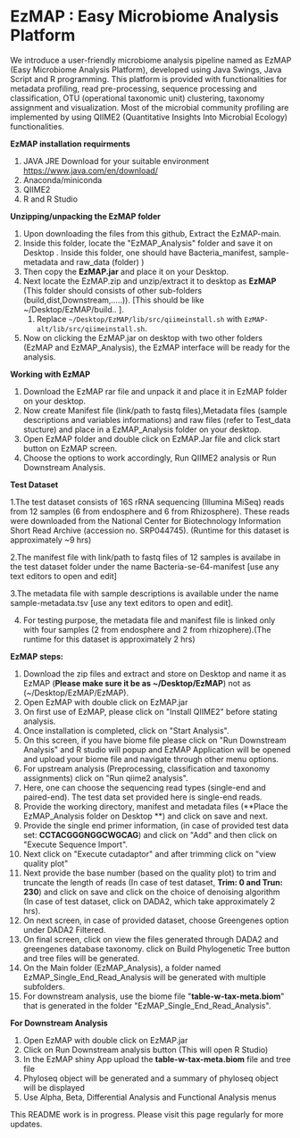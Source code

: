 # EzMAP : Easy Microbiome Analysis Platform
We introduce a user-friendly microbiome analysis pipeline named as EzMAP (Easy Microbiome Analysis Platform), developed using Java Swings, Java Script and R programming. 
This platform is provided with functionalities for metadata profiling, read pre-processing, sequence processing and classification, OTU (operational taxonomic unit) clustering, 
taxonomy assignment and visualization. Most of the microbial community profiling are implemented by using QIIME2 (Quantitative Insights Into Microbial Ecology) functionalities. 

**EzMAP installation requirments**
1. JAVA JRE Download for your suitable environment https://www.java.com/en/download/
2. Anaconda/miniconda
3. QIIME2
4. R and R Studio

**Unzipping/unpacking the EzMAP folder**
1. Upon downloading the files from this github, Extract the EzMAP-main. 
2. Inside this folder, locate the "EzMAP_Analysis" folder and save it on Desktop . Inside this folder, one should have Bacteria_manifest, sample-metadata and raw_data (folder) )
3. Then copy the **EzMAP.jar** and place it on your Desktop.
4. Next locate the EzMAP.zip and unzip/extract it to desktop as **EzMAP** (This folder should consists of other sub-folders (build,dist,Downstream,.....)). [This should be like ~/Desktop/EzMAP/build.. ].
   1. Replace `~/Desktop/EzMAP/lib/src/qiimeinstall.sh` with `EzMAP-alt/lib/src/qiimeinstall.sh`.
5. Now on clicking the EzMAP.jar on desktop with two other folders (EzMAP and EzMAP_Analysis), the EzMAP interface will be ready for the analysis.


**Working with EzMAP**
1. Download the EzMAP rar file and unpack it and place it in EzMAP folder on your desktop.
2. Now create Manifest file (link/path to fastq files),Metadata files (sample descriptions and variables informations) and raw files (refer to Test_data stucture) and place in a EzMAP_Analysis folder on your desktop.
3. Open EzMAP folder and double click on EzMAP.Jar file and click start button on EzMAP screen.
5. Choose the options to work accordingly, Run QIIME2 analysis or Run Downstream Analysis.

**Test Dataset**

1.The test dataset consists of 16S rRNA sequencing (Illumina MiSeq) reads from 12 samples (6 from endosphere and 6 from Rhizosphere). These reads were downloaded from the National Center for Biotechnology Information Short Read Archive (accession no. SRP044745). (Runtime for this dataset is approximately ~9 hrs)

2.The manifest file with link/path to fastq files of 12 samples is availabe in the test dataset folder under the name Bacteria-se-64-manifest [use any text editors to open and edit]

3.The metadata file with sample descriptions is available under the name sample-metadata.tsv [use any text editors to open and edit].

4. For testing purpose, the metadata file and manifest file is linked only with four samples (2 from endosphere and 2 from rhizophere).(The runtime for this dataset is approximately 2 hrs)
 

**EzMAP steps:**
1. Download the zip files and extract and store on Desktop and name it as EzMAP (**Please make sure it be as **~/Desktop/EzMAP****) not as (~/Desktop/EzMAP/EzMAP).
2. Open EzMAP with double click on EzMAP.jar
3. On first use of EzMAP, please click on "Install QIIME2" before stating analysis.
4. Once installation is completed, click on "Start Analysis".
5. On this screen, if you have biome file please click on "Run Downstream Analysis" and R studio will popup and EzMAP Application will be opened and upload your biome file and navigate through other menu options.
6. For upstream analysis (Preprocessing, classification and taxonomy assignments) click on "Run qiime2 analysis".
7. Here, one can choose the sequencing read types (single-end and paired-end). The test data set provided here is single-end reads.
8. Provide the working directory, manifest and metadata files (**Place the EzMAP_Analysis folder on Desktop **) and click on save and next.
9. Provide the single end primer information, (in case of  provided test data set: **CCTACGGGNGGCWGCAG**) and click on "Add" and then click on "Execute Sequence Import".
10. Next click on "Execute cutadaptor" and after trimming click on "view quality plot"
11. Next provide the base number (based on the quality plot) to trim and truncate the length of reads (In case of test dataset, **Trim: 0 and Trun: 230**) and click on save and click on the choice of denoising algorithm (In case of test dataset, click on DADA2, which take approximately 2 hrs).
12. On next screen, in case of provided dataset, choose Greengenes option under DADA2 Filtered.
13. On final screen, click on view the files generated through DADA2 and greengenes database taxonomy. click on Build Phylogenetic Tree button and tree files will be generated.
14. On the Main folder (EzMAP_Analysis), a folder named EzMAP_Single_End_Read_Analysis will be generated with multiple subfolders.
15. For downstream analysis, use the biome file "**table-w-tax-meta.biom**" that is generated in the folder "EzMAP_Single_End_Read_Analysis".


**For Downstream Analysis**
1. Open EzMAP with double click on EzMAP.jar
2. Click on Run Downstream analysis button (This will open R Studio)
3. In the EzMAP shiny App upload the **table-w-tax-meta.biom** file and tree file
6. Phyloseq object will be generated and a summary of phyloseq object will be displayed
7. Use Alpha, Beta, Differential Analysis and Functional Analysis menus 


This README work is in progress. Please visit this page regularly for more updates. 
